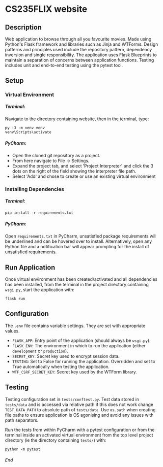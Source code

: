 # CS235FLIX website
## Description
Web application to browse through all you favourite movies. Made using Python's Flask framework and libraries such 
as Jinja and WTForms. Design patterns and principles used include the repository pattern, dependency inversion and
single responsibility. The application uses Flask Blueprints to maintain a separation of concerns between application 
functions. Testing includes unit and end-to-end testing using the pytest tool.

## Setup
### Virtual Environment

##### Terminal:
Navigate to the directory containing website, then in the terminal, type:
```
py -3 -m venv venv
venv\Scripts\activate
```
##### PyCharm:
* Open the cloned git repository as a project.
* From here navigate to File -> Settings.
* Expand the project tab, and select 'Project Interpreter' and click the 3 dots on the right of the field showing the 
interpreter file path.
* Select 'Add' and chose to create or use an existing virtual environment

### Installing Dependencies
##### Terminal:
```
pip install -r requirements.txt
```
##### PyCharm:
Open `requirements.txt` in PyCharm, unsatisfied package requirements will be underlined and can be hovered over
to install. Alternatively, open any Python file and a notification bar will appear prompting for the install of
unsatisfied requirements. 
## Run Application
Once virtual environment has been created/activated and all dependencies has been installed, from the terminal in 
the project directory containing `wsgi.py`, start the application with:
```
flask run
```

## Configuration
The `.env` file contains variable settings. They are set with appropriate values.

* `FLASK_APP`: Entry point of the application (should always be `wsgi.py`).
* `FLASK_ENV`: The environment in which to run the application (either `development` or `production`).
* `SECRET_KEY`: Secret key used to encrypt session data.
* `TESTING`: Set to False for running the application. Overridden and set to True automatically when testing the application.
* `WTF_CSRF_SECRET_KEY`: Secret key used by the WTForm library.

## Testing 
Testing configuration set in `tests/conftest.py`. Test data stored in `tests/data` and is accessed via relative path
if this does not work change `TEST_DATA_PATH` to absolute path of `tests/data`. Use `os.path` when creating file paths
to ensure application is OS agonising and avoid any issues with path separators.

Run the tests from within PyCharm with a pytest configuration or from the terminal inside an activated virtual 
environment from the top level project directory (ie the directory containing `tests/`) with:
```
python -m pytest
```
###### End
